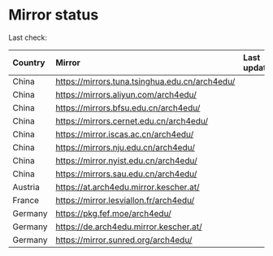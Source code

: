 <script src="./time.js"></script>
# Mirror status
Last check: <script type="text/javascript">localize(1723945112.2302012);</script>

|Country|Mirror|Last update|
|:------|:-----|:----------|
|China|https://mirrors.tuna.tsinghua.edu.cn/arch4edu/|<script type="text/javascript">localize(1723920095);</script>|
|China|https://mirrors.aliyun.com/arch4edu/|<script type="text/javascript">localize(1723920095);</script>|
|China|https://mirrors.bfsu.edu.cn/arch4edu/|<script type="text/javascript">localize(1723920095);</script>|
|China|https://mirrors.cernet.edu.cn/arch4edu/|<script type="text/javascript">localize(1723920095);</script>|
|China|https://mirror.iscas.ac.cn/arch4edu/|<script type="text/javascript">localize(1723920095);</script>|
|China|https://mirrors.nju.edu.cn/arch4edu/|<script type="text/javascript">localize(1723487960);</script>|
|China|https://mirror.nyist.edu.cn/arch4edu/|<script type="text/javascript">localize(1723487960);</script>|
|China|https://mirrors.sau.edu.cn/arch4edu/|<script type="text/javascript">localize(1723920095);</script>|
|Austria|https://at.arch4edu.mirror.kescher.at/|<script type="text/javascript">localize(1723920095);</script>|
|France|https://mirror.lesviallon.fr/arch4edu/|<script type="text/javascript">localize(1723920095);</script>|
|Germany|https://pkg.fef.moe/arch4edu/|<script type="text/javascript">localize(1723920095);</script>|
|Germany|https://de.arch4edu.mirror.kescher.at/|<script type="text/javascript">localize(1723920095);</script>|
|Germany|https://mirror.sunred.org/arch4edu/|<script type="text/javascript">localize(1723920095);</script>|

<script src="./tablefilter/tablefilter.js"></script>
<script src="./table.js"></script>